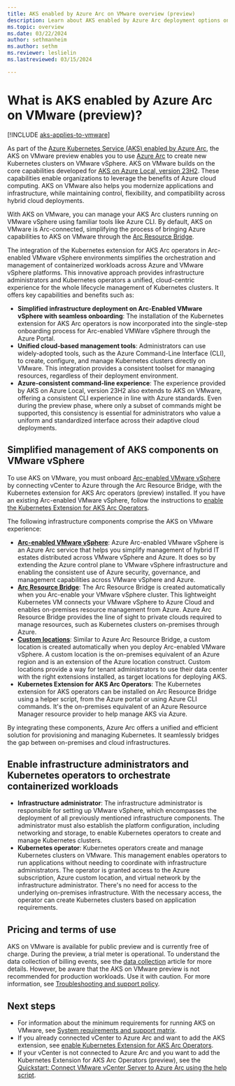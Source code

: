 ```yaml
---
title: AKS enabled by Azure Arc on VMware overview (preview)
description: Learn about AKS enabled by Azure Arc deployment options on VMware.
ms.topic: overview
ms.date: 03/22/2024
author: sethmanheim
ms.author: sethm 
ms.reviewer: leslielin
ms.lastreviewed: 03/15/2024

---
```


# What is AKS enabled by Azure Arc on VMware (preview)?

[!INCLUDE [aks-applies-to-vmware](includes/aks-hci-applies-to-skus/aks-applies-to-vmware.md)]

As part of the [Azure Kubernetes Service (AKS) enabled by Azure Arc](/azure/aks/hybrid), the AKS on VMware preview enables you to use [Azure Arc](/azure/azure-arc/overview) to create new Kubernetes clusters on VMware vSphere. AKS on VMware builds on the core capabilities developed for [AKS on Azure Local, version 23H2](aks-whats-new-23h2.md). These capabilities enable organizations to leverage the benefits of Azure cloud computing. AKS on VMware also helps you modernize applications and infrastructure, while maintaining control, flexibility, and compatibility across hybrid cloud deployments.

With AKS on VMware, you can manage your AKS Arc clusters running on VMware vSphere using familiar tools like Azure CLI. By default, AKS on VMware is Arc-connected, simplifying the process of bringing Azure capabilities to AKS on VMware through the [Arc Resource Bridge](/azure/azure-arc/resource-bridge/overview).

The integration of the Kubernetes extension for AKS Arc operators in Arc-enabled VMware vSphere environments simplifies the orchestration and management of containerized workloads across Azure and VMware vSphere platforms. This innovative approach provides infrastructure administrators and Kubernetes operators a unified, cloud-centric experience for the whole lifecycle management of Kubernetes clusters. It offers key capabilities and benefits such as:

- **Simplified infrastructure deployment on Arc-Enabled VMware vSphere with seamless onboarding**: The installation of the Kubernetes extension for AKS Arc operators is now incorporated into the single-step onboarding process for Arc-enabled VMWare vSphere through the Azure Portal.
- **Unified cloud-based management tools**: Administrators can use widely-adopted tools, such as the Azure Command-Line Interface (CLI), to create, configure, and manage Kubernetes clusters directly on VMware. This integration provides a consistent toolset for managing resources, regardless of their deployment environment.
- **Azure-consistent command-line experience**: The experience provided by AKS on Azure Local, version 23H2 also extends to AKS on VMware, offering a consistent CLI experience in line with Azure standards. Even during the preview phase, where only a subset of commands might be supported, this consistency is essential for administrators who value a uniform and standardized interface across their adaptive cloud deployments.

## Simplified management of AKS components on VMware vSphere

To use AKS on VMware, you must onboard [Arc-enabled VMware vSphere](/azure/azure-arc/vmware-vsphere/overview) by connecting vCenter to Azure through the Arc Resource Bridge, with the Kubernetes extension for AKS Arc operators (preview) installed. If you have an existing Arc-enabled VMware vSphere, follow the instructions to [enable the Kubernetes Extension for AKS Arc Operators](aks-vmware-install-kubernetes-extension.md).

The following infrastructure components comprise the AKS on VMware experience:

- [**Arc-enabled VMware vSphere**](/azure/azure-arc/vmware-vsphere/overview): Azure Arc-enabled VMware vSphere is an Azure Arc service that helps you simplify management of hybrid IT estates distributed across VMware vSphere and Azure. It does so by extending the Azure control plane to VMware vSphere infrastructure and enabling the consistent use of Azure security, governance, and management capabilities across VMware vSphere and Azure.
- [**Arc Resource Bridge**](/azure/azure-arc/resource-bridge/overview): The Arc Resource Bridge is created automatically when you Arc-enable your VMware vSphere cluster. This lightweight Kubernetes VM connects your VMware vSphere to Azure Cloud and enables on-premises resource management from Azure. Azure Arc Resource Bridge provides the line of sight to private clouds required to manage resources, such as Kubernetes clusters on-premises through Azure.
- [**Custom locations**](/azure/azure-arc/platform/conceptual-custom-locations): Similar to Azure Arc Resource Bridge, a custom location is created automatically when you deploy Arc-enabled VMware vSphere. A custom location is the on-premises equivalent of an Azure region and is an extension of the Azure location construct. Custom locations provide a way for tenant administrators to use their data center with the right extensions installed, as target locations for deploying AKS.
- **Kubernetes Extension for AKS Arc Operators**: The Kubernetes extension for AKS operators can be installed on Arc Resource Bridge using a helper script, from the Azure portal or using Azure CLI commands. It's the on-premises equivalent of an Azure Resource Manager resource provider to help manage AKS via Azure.

By integrating these components, Azure Arc offers a unified and efficient solution for provisioning and managing Kubernetes. It seamlessly bridges the gap between on-premises and cloud infrastructures.

## Enable infrastructure administrators and Kubernetes operators to orchestrate containerized workloads

- **Infrastructure administrator**: The infrastructure administrator is responsible for setting up VMware vSphere, which encompasses the deployment of all previously mentioned infrastructure components. The administrator must also establish the platform configuration, including networking and storage, to enable Kubernetes operators to create and manage Kubernetes clusters.
- **Kubernetes operator**: Kubernetes operators create and manage Kubernetes clusters on VMware. This management enables operators to run applications without needing to coordinate with infrastructure administrators. The operator is granted access to the Azure subscription, Azure custom location, and virtual network by the infrastructure administrator. There's no need for access to the underlying on-premises infrastructure. With the necessary access, the operator can create Kubernetes clusters based on application requirements.

## Pricing and terms of use

AKS on VMware is available for public preview and is currently free of charge. During the preview, a trial meter is operational. To understand the data collection of billing events, see the [data collection](data-collection.md) article for more details. However, be aware that the AKS on VMware preview is not recommended for production workloads. Use it with caution. For more information, see [Troubleshooting and support policy](aks-vmware-support-troubleshoot.md).

## Next steps

- For information about the minimum requirements for running AKS on VMware, see [System requirements and support matrix](aks-vmware-system-requirements.md).
- If you already connected vCenter to Azure Arc and want to add the AKS extension, see [enable Kubernetes Extension for AKS Arc Operators](aks-vmware-install-kubernetes-extension.md).
- If your vCenter is not connected to Azure Arc and you want to add the Kubernetes Extension for AKS Arc Operators (preview), see the [Quickstart: Connect VMware vCenter Server to Azure Arc using the help script](/azure/azure-arc/vmware-vsphere/quick-start-connect-vcenter-to-arc-using-script).
